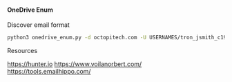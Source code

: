 #### OneDrive Enum
Discover email format
```bash
python3 onedrive_enum.py -d octopitech.com -U USERNAMES/tron_jsmith_c1990/xaa
```

Resources

https://hunter.io
https://www.voilanorbert.com/
https://tools.emailhippo.com/